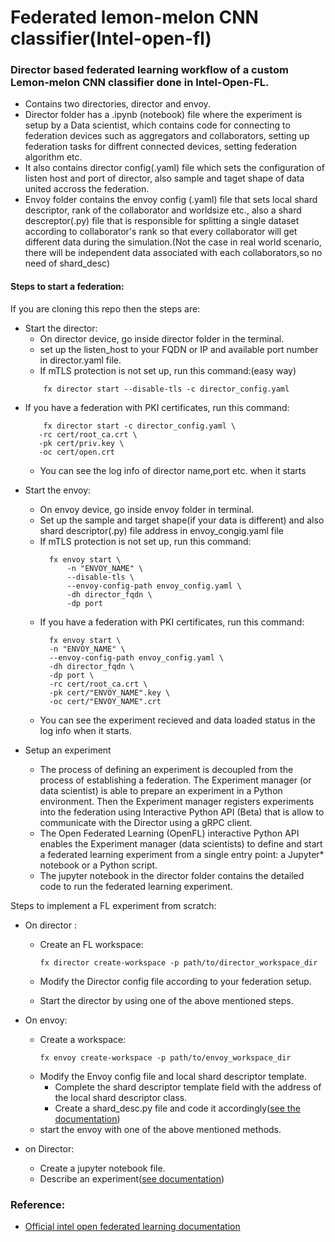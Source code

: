 # Federated lemon-melon CNN classifier(Intel-open-fl)
### Director based federated learning workflow of a custom Lemon-melon CNN classifier done in Intel-Open-FL.

* Contains two directories, director and envoy.
* Director folder has a .ipynb (notebook) file where the experiment is setup by a Data scientist, which contains code for connecting to federation devices such as aggregators and collaborators, setting up federation tasks for diffrent connected devices, setting federation algorithm etc.
* It also contains director config(.yaml) file which sets the configuration of listen host and port of director, also sample and taget shape of data united accross the federation.
* Envoy folder contains the envoy config (.yaml) file that sets local shard descriptor, rank of the collaborator and worldsize etc., also a shard descreptor(.py) file that is responsible for splitting a single dataset according to collaborator's rank so that every collaborator will get different data during the simulation.(Not the case in real world scenario, there will be independent data associated with each collaborators,so no need of shard_desc)

#### Steps to start a federation:
If you are cloning this repo then the steps are:

* Start the director:
  - On director device, go inside director folder in the terminal.
  - set up the listen_host to your FQDN or IP and available port number in director.yaml file.
  - If mTLS protection is not set up, run this command:(easy way)
  ```
      fx director start --disable-tls -c director_config.yaml
  ```
- If you have a federation with PKI certificates, run this command:
  ```
      fx director start -c director_config.yaml \
     -rc cert/root_ca.crt \
     -pk cert/priv.key \
     -oc cert/open.crt
   ```
  - You can see the log info of director name,port etc. when it starts

* Start the envoy:
  - On envoy device, go inside envoy folder in terminal. 
  - Set up the sample and target shape(if your data is different) and also shard descriptor(.py) file address in envoy_congig.yaml file
  - If mTLS protection is not set up, run this command:
    ```
      fx envoy start \
          -n "ENVOY_NAME" \
          --disable-tls \
          --envoy-config-path envoy_config.yaml \
          -dh director_fqdn \
          -dp port
    ```
  - If you have a federation with PKI certificates, run this command:
    ```
      fx envoy start \
      -n "ENVOY_NAME" \
      --envoy-config-path envoy_config.yaml \
      -dh director_fqdn \
      -dp port \
      -rc cert/root_ca.crt \
      -pk cert/"ENVOY_NAME".key \
      -oc cert/"ENVOY_NAME".crt
    ```
   - You can see the experiment recieved and data loaded status in the log info when it starts.
  
* Setup an experiment
    - The process of defining an experiment is decoupled from the process of establishing a federation. The Experiment manager (or data scientist) is able to prepare an experiment in a Python environment. Then the Experiment manager registers experiments into the federation using Interactive Python API (Beta) that is allow to communicate with the Director using a gRPC client.
    - The Open Federated Learning (OpenFL) interactive Python API enables the Experiment manager (data scientists) to define and start a federated learning experiment from a single entry point: a Jupyter* notebook or a Python script.
    - The jupyter notebook in the director folder contains the detailed code to run the federated learning experiment.

Steps to implement a FL experiment from scratch:

  - On director :
  
    - Create an FL workspace:
    
      ```
      fx director create-workspace -p path/to/director_workspace_dir
      ```
    - Modify the Director config file according to your federation setup.
    - Start the director by using one of the above mentioned steps.
    
  - On envoy:
     
     - Create a workspace:
       ```
       fx envoy create-workspace -p path/to/envoy_workspace_dir
       ```
      - Modify the Envoy config file and local shard descriptor template.
        - Complete the shard descriptor template field with the address of the local shard descriptor class.
        - Create a shard_desc.py file and code it accordingly([see the documentation](https://openfl.readthedocs.io/en/latest/running_the_federation.html#collaborator-manager-set-up-the-envoy))
      - start the envoy with one of the above mentioned methods.
      
  - on Director:
  
    - Create a jupyter notebook file.
    - Describe an experiment([see documentation](https://openfl.readthedocs.io/en/latest/running_the_federation.html#experiment-manager-describe-an-experiment))

### Reference:
  - [Official intel open federated learning documentation](https://openfl.readthedocs.io/en/latest/index.html)
